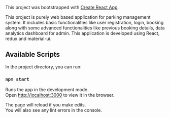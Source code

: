 This project was bootstrapped with [Create React App](https://github.com/facebook/create-react-app).

This project is purely web based application for parking management system. It includes basic functionalities like user registration, login, booking along with some advanced functionalities like previous booking details, data analytics dashboard for admin. This application is developed using React, redux and material-ui.

## Available Scripts

In the project directory, you can run:

### `npm start`

Runs the app in the development mode.<br />
Open [http://localhost:3000](http://localhost:3000) to view it in the browser.

The page will reload if you make edits.<br />
You will also see any lint errors in the console.
